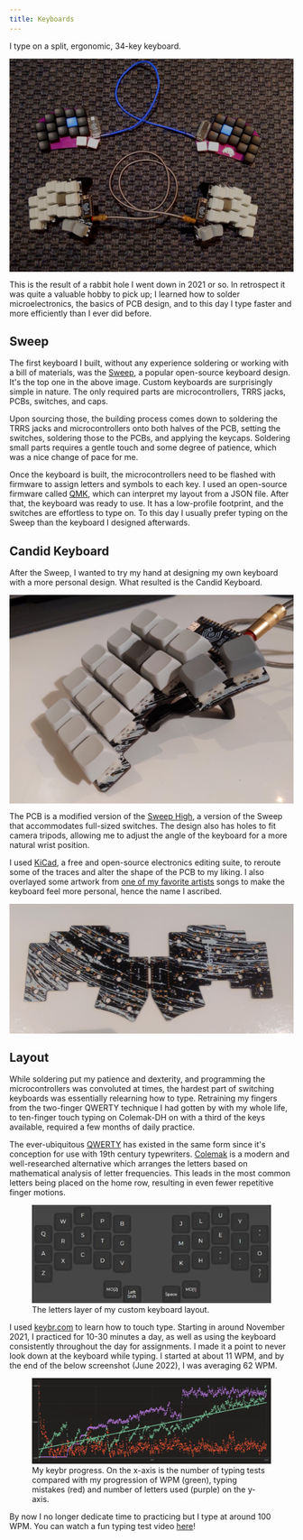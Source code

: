 ```yaml
---
title: Keyboards
---
```


I type on a split, ergonomic, 34-key keyboard.

<p>
<img id="pcb" style="vertical-align: middle" src="/images/keyboards/final.jpg"/>
</p>

This is the result of a rabbit hole I went down in 2021 or so. In retrospect it was quite a valuable hobby to pick up; I learned how to solder microelectronics, the basics of PCB design, and to this day I type faster and more efficiently than I ever did before.

## Sweep

The first keyboard I built, without any experience soldering or working with a bill of materials, was the [Sweep](https://github.com/davidphilipbarr/Sweep), a popular open-source keyboard design. It's the top one in the above image. Custom keyboards are surprisingly simple in nature. The only required parts are microcontrollers, TRRS jacks, PCBs, switches, and caps. 

Upon sourcing those, the building process comes down to soldering the TRRS jacks and microcontrollers onto both halves of the PCB, setting the switches, soldering those to the PCBs, and applying the keycaps. Soldering small parts requires a gentle touch and some degree of patience, which was a nice change of pace for me. 

Once the keyboard is built, the microcontrollers need to be flashed with firmware to assign letters and symbols to each key. I used an open-source firmware called [QMK](https://qmk.fm/), which can interpret my layout from a JSON file. After that, the keyboard was ready to use. It has a low-profile footprint, and the switches are effortless to type on. To this day I usually prefer typing on the Sweep than the keyboard I designed afterwards.

## Candid Keyboard

After the Sweep, I wanted to try my hand at designing my own keyboard with a more personal design. What resulted is the Candid Keyboard.

<p>
<img id="candid" style="vertical-align: middle" src="/images/keyboards/candid.jpg"/>
</p>

The PCB is a modified version of the [Sweep High](https://github.com/davidphilipbarr/Sweep/tree/main/Sweep%20High), a version of the Sweep that accommodates full-sized switches. The design also has holes to fit camera tripods, allowing me to adjust the angle of the keyboard for a more natural wrist position. 

I used [KiCad](https://www.kicad.org/), a free and open-source electronics editing suite, to reroute some of the traces and alter the shape of the PCB to my liking. I also overlayed some artwork from [one of my favorite artists](https://candidoak.bandcamp.com/music) songs to make the keyboard feel more personal, hence the name I ascribed.

<p>
<img id="pcb" style="vertical-align: middle" src="/images/keyboards/pcb.jpg"/>
</p>

## Layout

While soldering put my patience and dexterity, and programming the microcontrollers was convoluted at times, the hardest part of switching keyboards was essentially relearning how to type. Retraining my fingers from the two-finger QWERTY technique I had gotten by with my whole life, to ten-finger touch typing on Colemak-DH on with a third of the keys available, required a few months of daily practice.

The ever-ubiquitous [QWERTY](https://en.wikipedia.org/wiki/QWERTY) has existed in the same form since it's conception for use with 19th century typewriters. [Colemak](https://en.wikipedia.org/wiki/Colemak) is a modern and well-researched alternative which arranges the letters based on mathematical analysis of letter frequencies. This leads in the most common letters being placed on the home row, resulting in even fewer repetitive finger motions.

<figure id="colemak">
  <img src="/images/keyboards/colemak.jpg" alt="colemak">
  <figcaption>The letters layer of my custom keyboard layout.</figcaption>
</figure>

I used [keybr.com](https://www.keybr.com/) to learn how to touch type. Starting in around November 2021, I practiced for 10-30 minutes a day, as well as using the keyboard consistently throughout the day for assignments. I made it a point to never look down at the keyboard while typing. I started at about 11 WPM, and by the end of the below screenshot (June 2022), I was averaging 62 WPM. 

<figure id="keybr">
  <img src="/images/keyboards/keybr.jpg">
  <figcaption>My keybr progress. On the x-axis is the number of typing tests compared with my progression of WPM (green), typing mistakes (red) and number of letters used (purple) on the y-axis.</figcaption>
</figure>

By now I no longer dedicate time to practicing but I type at around 100 WPM. You can watch a fun typing test video [here](/images/keyboards/typingtest.mp4)!